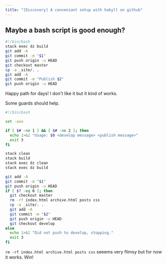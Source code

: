 ```yaml
---
title: "[Discovery] A conveniant setup with hakyll on github"
---
```


## Maybe a bash script is good enough?

```bash
#!/bin/bash
stack exec dz build
git add -A
git commit -m "$1"
git push origin -u HEAD
git checkout master
cp -a _site/. .
git add -A
git commit -m "Publish $2"
git push origin -u HEAD
```

Happy path for days! I don't like it but it kind of works.

Some guards should help.

```bash
#!/bin/bash

set -axe

if [ $# -ne 1 ] && [ $# -ne 2 ]; then
  echo 1>&2 "Usage: $0 <develop message> <publish message>"
  exit 3
fi

stack clean
stack build
stack exec dz clean
stack exec dz build

git add -A
git commit -m "$1"
git push origin -u HEAD
if [ $? -eq 0 ]; then
  git checkout master
  rm -rf index.html archive.html posts css
  cp -a _site/. .
  git add -A
  git commit -m "$2"
  git push origin -u HEAD
  git checkout develop
else
  echo 1>&2 "Did not push to develop, stopping."
  exit 3
fi
```

`rm -rf index.html archive.html posts css` seeems very flimsy but for now it works. Win!